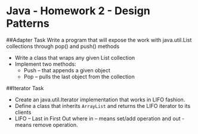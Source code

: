 # Java - Homework 2 - Design Patterns

##Adapter Task
Write a program that will expose the work with java.util.List collections through pop() and push() methods
- Write a class that wraps any given List collection
- Implement two methods:
  - Push – that appends a given object
  - Pop – pulls the last object from the collection

##Iterator Task
- Create an java.util.Iterator  implementation that works in LIFO fashion.
- Define a class that inherits `ArrayList` and returns the LIFO iterator to its clients
- LIFO – Last in First Out where in – means set/add operation and out -means remove operation.